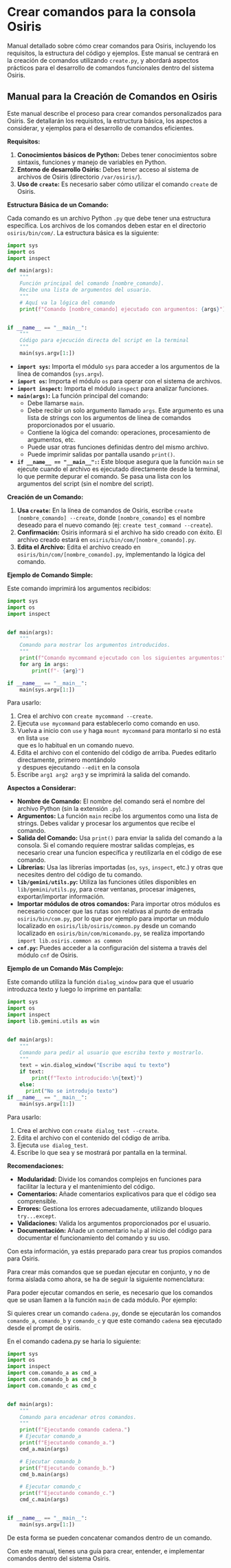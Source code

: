 # Crear comandos para la consola Osiris </h3>

Manual detallado sobre cómo crear comandos para Osiris, incluyendo los requisitos, la estructura del código y ejemplos. Este manual se centrará en la creación de comandos utilizando `create.py`, y abordará aspectos prácticos para el desarrollo de comandos funcionales dentro del sistema Osiris.

## Manual para la Creación de Comandos en Osiris

Este manual describe el proceso para crear comandos personalizados para Osiris. Se detallarán los requisitos, la estructura básica, los aspectos a considerar, y ejemplos para el desarrollo de comandos eficientes.

**Requisitos:**

1.  **Conocimientos básicos de Python:** Debes tener conocimientos sobre sintaxis, funciones y manejo de variables en Python.
2.  **Entorno de desarrollo Osiris:** Debes tener acceso al sistema de archivos de Osiris (directorio `/var/osiris/`).
3.  **Uso de `create`:** Es necesario saber cómo utilizar el comando `create` de Osiris.

**Estructura Básica de un Comando:**

Cada comando es un archivo Python `.py` que debe tener una estructura específica. Los archivos de los comandos deben estar en el directorio  `osiris/bin/com/`. La estructura básica es la siguiente:

```python
import sys
import os
import inspect

def main(args):
    """
    Función principal del comando [nombre_comando].
    Recibe una lista de argumentos del usuario.
    """
    # Aquí va la lógica del comando
    print(f"Comando [nombre_comando] ejecutado con argumentos: {args}")


if __name__ == "__main__":
    """
    Código para ejecución directa del script en la terminal
    """
    main(sys.argv[1:])
```

*   **`import sys`:** Importa el módulo `sys` para acceder a los argumentos de la línea de comandos (`sys.argv`).
*   **`import os`:** Importa el módulo `os` para operar con el sistema de archivos.
*   **`import inspect`:** Importa el módulo `inspect` para analizar funciones.
*   **`main(args)`:** La función principal del comando:
    *   Debe llamarse `main`.
    *   Debe recibir un solo argumento llamado `args`. Este argumento es una lista de strings con los argumentos de línea de comandos proporcionados por el usuario.
    *   Contiene la lógica del comando: operaciones, procesamiento de argumentos, etc.
    *   Puede usar otras funciones definidas dentro del mismo archivo.
    *   Puede imprimir salidas por pantalla usando `print()`.
*   **`if __name__ == "__main__":`:** Este bloque asegura que la función `main` se ejecute cuando el archivo es ejecutado directamente desde la terminal, lo que permite depurar el comando. Se pasa una lista con los argumentos del script (sin el nombre del script).

**Creación de un Comando:**

1.  **Usa `create`:** En la línea de comandos de Osiris, escribe `create [nombre_comando] --create`, donde `[nombre_comando]` es el nombre deseado para el nuevo comando (ej: `create test_command --create`).
2.  **Confirmación:** Osiris informará si el archivo ha sido creado con éxito. El archivo creado estará en  `osiris/bin/com/[nombre_comando].py`.
3.  **Edita el Archivo:** Edita el archivo creado en `osiris/bin/com/[nombre_comando].py`, implementando la lógica del comando.

**Ejemplo de Comando Simple:**

Este comando imprimirá los argumentos recibidos:

```python
import sys
import os
import inspect


def main(args):
    """
    Comando para mostrar los argumentos introducidos.
    """
    print(f"Comando mycommand ejecutado con los siguientes argumentos:")
    for arg in args:
        print(f"- {arg}")

if __name__ == "__main__":
    main(sys.argv[1:])
```

Para usarlo:

1.  Crea el archivo con `create mycommand --create`.
2.  Ejecuta `use mycommand` para establecerlo como comando en uso.
4.  Vuelva a inicio con `use` y haga `mount mycommand` para montarlo si no está en lista `use`   
    que es lo habitual en un comando nuevo.
3.  Edita el archivo con el contenido del código de arriba.
    Puedes editarlo directamente, primero montándolo  
    y despues ejecutando `--edit` en la consola  
4.  Escribe  `arg1 arg2 arg3` y se imprimirá la salida del comando.

**Aspectos a Considerar:**

*   **Nombre de Comando:** El nombre del comando será el nombre del archivo Python (sin la extensión `.py`).
*   **Argumentos:** La función `main` recibe los argumentos como una lista de strings. Debes validar y procesar los argumentos que recibe el comando.
*   **Salida del Comando:** Usa `print()` para enviar la salida del comando a la consola. Si el comando requiere mostrar salidas complejas, es necesario crear una funcion específica y reutilizarla en el código de ese comando.
*   **Librerías:** Usa las librerías importadas (`os`, `sys`, `inspect`, etc.) y otras que necesites dentro del código de tu comando.
*   **`lib/gemini/utils.py`:** Utiliza las funciones útiles disponibles en `lib/gemini/utils.py`, para crear ventanas, procesar imágenes, exportar/importar información.
*    **Importar módulos de otros comandos:** Para importar otros módulos es necesario conocer que las rutas son relativas al punto de entrada `osiris/bin/com.py`, por lo que por ejemplo para importar un módulo localizado en  `osiris/lib/osiris/common.py` desde un comando localizado en `osiris/bin/com/micomando.py`, se realiza importando  `import lib.osiris.common as common`
*   **`cnf.py`:** Puedes acceder a la configuración del sistema a través del módulo `cnf` de Osiris.

**Ejemplo de un Comando Más Complejo:**

Este comando utiliza la función `dialog_window` para que el usuario introduzca texto y luego lo imprime en pantalla:

```python
import sys
import os
import inspect
import lib.gemini.utils as win


def main(args):
    """
    Comando para pedir al usuario que escriba texto y mostrarlo.
    """
    text = win.dialog_window("Escribe aquí tu texto")
    if text:
        print(f"Texto introducido:\n{text}")
    else:
      print("No se introdujo texto")
if __name__ == "__main__":
    main(sys.argv[1:])
```

Para usarlo:

1.  Crea el archivo con `create dialog_test --create`.
2.  Edita el archivo con el contenido del código de arriba.  
3.  Ejecuta `use dialog_test`.
4.  Escribe lo que sea y se mostrará por pantalla en la terminal.

**Recomendaciones:**

*   **Modularidad:** Divide los comandos complejos en funciones para facilitar la lectura y el mantenimiento del código.
*   **Comentarios:** Añade comentarios explicativos para que el código sea comprensible.
*   **Errores:** Gestiona los errores adecuadamente, utilizando bloques `try...except`.
*   **Validaciones:** Valida los argumentos proporcionados por el usuario.
*   **Documentación:** Añade un comentario `help` al inicio del código para documentar el funcionamiento del comando y su uso.

Con esta información, ya estás preparado para crear tus propios comandos para Osiris.

Para crear más comandos que se puedan ejecutar en conjunto, y no de forma aislada como ahora, se ha de seguir la siguiente nomenclatura:

Para poder ejecutar comandos en serie, es necesario que los comandos que se usan llamen a la función `main` de cada módulo.
 Por ejemplo:

Si quieres crear un comando `cadena.py`, donde se ejecutarán los comandos `comando_a`, `comando_b` y `comando_c` y que este comando `cadena` sea ejecutado desde el prompt de osiris.

En el comando cadena.py se haria lo siguiente:
```python
import sys
import os
import inspect
import com.comando_a as cmd_a
import com.comando_b as cmd_b
import com.comando_c as cmd_c


def main(args):
    """
    Comando para encadenar otros comandos.
    """
    print(f"Ejecutando comando cadena.")
    # Ejecutar comando_a
    print(f"Ejecutando comando_a.")
    cmd_a.main(args)

    # Ejecutar comando_b
    print(f"Ejecutando comando_b.")
    cmd_b.main(args)

    # Ejecutar comando_c
    print(f"Ejecutando comando_c.")
    cmd_c.main(args)


if __name__ == "__main__":
    main(sys.argv[1:])
```

De esta forma se pueden concatenar comandos dentro de un comando.

Con este manual, tienes una guía para crear, entender, e implementar comandos dentro del sistema Osiris.
